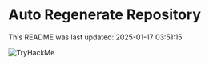 # Auto Regenerate Repository

This README was last updated: 2025-01-17 03:51:15

 ![TryHackMe](https://tryhackme.com/badge/533634)